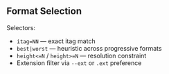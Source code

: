 ## Format Selection

Selectors:
- `itag=NN` — exact itag match
- `best|worst` — heuristic across progressive formats
- `height<=N` / `height>=N` — resolution constraint
- Extension filter via `--ext` or `.ext` preference


